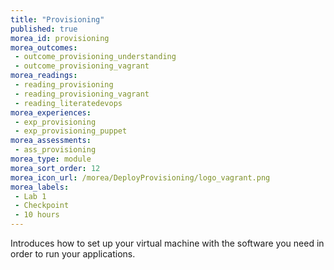 ```yaml
---
title: "Provisioning"
published: true
morea_id: provisioning
morea_outcomes:
 - outcome_provisioning_understanding
 - outcome_provisioning_vagrant
morea_readings:
 - reading_provisioning
 - reading_provisioning_vagrant
 - reading_literatedevops
morea_experiences:
 - exp_provisioning
 - exp_provisioning_puppet
morea_assessments:
 - ass_provisioning
morea_type: module
morea_sort_order: 12
morea_icon_url: /morea/DeployProvisioning/logo_vagrant.png
morea_labels:
 - Lab 1
 - Checkpoint
 - 10 hours
---
```

Introduces how to set up your virtual machine with the software you need in order to run your applications.